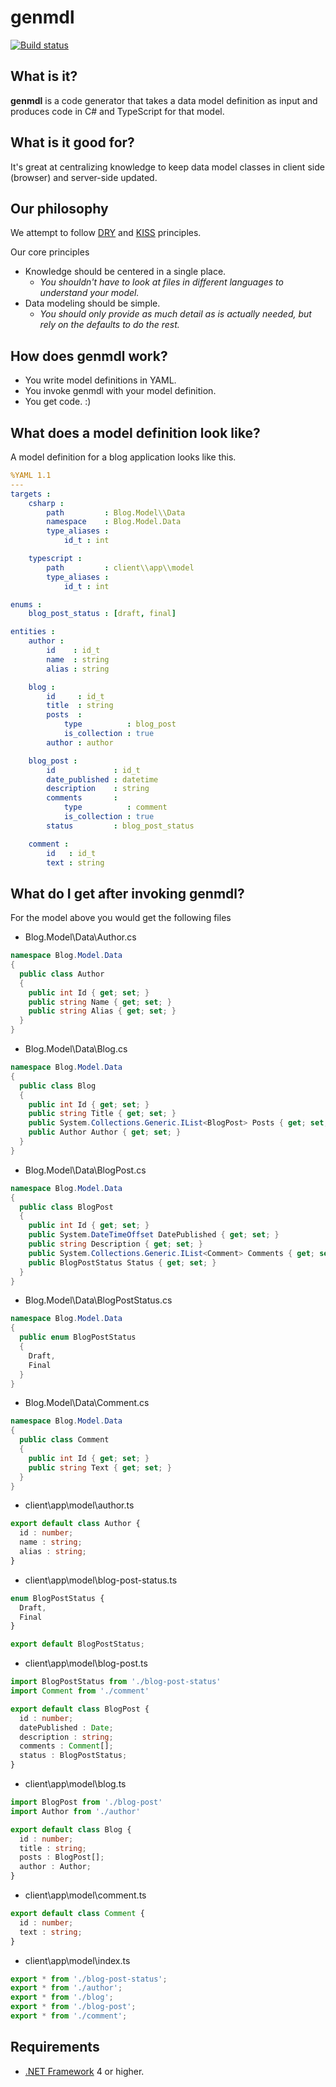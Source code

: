 # genmdl 

[![Build status](https://ci.appveyor.com/api/projects/status/baeho8r25ny89044/branch/master?svg=true)](https://ci.appveyor.com/project/angrifel/genmdl/branch/master)

## What is it?

**genmdl** is a code generator that takes a data model definition as input and produces code in C# and TypeScript for that model.

## What is it good for?

It's great at centralizing knowledge to keep data model classes in client side (browser) and server-side updated.

## Our philosophy
We attempt to follow [DRY](https://en.wikipedia.org/wiki/Don%27t_repeat_yourself) and [KISS](https://en.wikipedia.org/wiki/KISS_principle) principles.

Our core principles
 - Knowledge should be centered in a single place. 
   - *You shouldn't have to  look at files in different languages to understand your model.*
 - Data modeling should be simple.
   - *You should only provide as much detail as is actually needed, but rely on the defaults to do the rest.*


 
## How does genmdl work?

 - You write model definitions in YAML.
 - You invoke genmdl with your model definition.
 - You get code. :)

## What does a model definition look like?

A model definition for a blog application looks like this.

```yaml
%YAML 1.1
---
targets : 
    csharp : 
        path         : Blog.Model\\Data
        namespace    : Blog.Model.Data
        type_aliases : 
            id_t : int 

    typescript : 
        path         : client\\app\\model
        type_aliases : 
            id_t : int

enums : 
    blog_post_status : [draft, final]

entities :
    author :
        id    : id_t
        name  : string
        alias : string

    blog :
        id     : id_t
        title  : string
        posts  : 
            type          : blog_post
            is_collection : true
        author : author

    blog_post : 
        id             : id_t
        date_published : datetime
        description    : string
        comments       :
            type          : comment
            is_collection : true
        status         : blog_post_status

    comment :
        id   : id_t
        text : string

```
## What do I get after invoking genmdl?

For the model above you would get the following files

- Blog.Model\Data\Author.cs
```csharp
namespace Blog.Model.Data
{
  public class Author
  {
    public int Id { get; set; }
    public string Name { get; set; }
    public string Alias { get; set; }
  }
}
```

- Blog.Model\Data\Blog.cs
```csharp
namespace Blog.Model.Data
{
  public class Blog
  {
    public int Id { get; set; }
    public string Title { get; set; }
    public System.Collections.Generic.IList<BlogPost> Posts { get; set; }
    public Author Author { get; set; }
  }
}
```

- Blog.Model\Data\BlogPost.cs
```csharp
namespace Blog.Model.Data
{
  public class BlogPost
  {
    public int Id { get; set; }
    public System.DateTimeOffset DatePublished { get; set; }
    public string Description { get; set; }
    public System.Collections.Generic.IList<Comment> Comments { get; set; }
    public BlogPostStatus Status { get; set; }
  }
}
```

- Blog.Model\Data\BlogPostStatus.cs
```csharp
namespace Blog.Model.Data
{
  public enum BlogPostStatus
  {
    Draft,
    Final
  }
}
```

- Blog.Model\Data\Comment.cs
```csharp
namespace Blog.Model.Data
{
  public class Comment
  {
    public int Id { get; set; }
    public string Text { get; set; }
  }
}
```

- client\app\model\author.ts
```typescript
export default class Author {
  id : number;
  name : string;
  alias : string;
}
```

- client\app\model\blog-post-status.ts
```typescript
enum BlogPostStatus {
  Draft,
  Final
}

export default BlogPostStatus;
```

- client\app\model\blog-post.ts
```typescript
import BlogPostStatus from './blog-post-status'
import Comment from './comment'

export default class BlogPost {
  id : number;
  datePublished : Date;
  description : string;
  comments : Comment[];
  status : BlogPostStatus;
}
```

- client\app\model\blog.ts
```typescript
import BlogPost from './blog-post'
import Author from './author'

export default class Blog {
  id : number;
  title : string;
  posts : BlogPost[];
  author : Author;
}
```

- client\app\model\comment.ts
```typescript
export default class Comment {
  id : number;
  text : string;
}
```

- client\app\model\index.ts
```typescript
export * from './blog-post-status';
export * from './author';
export * from './blog';
export * from './blog-post';
export * from './comment';
```

## Requirements

* [.NET Framework](https://www.microsoft.com/en-us/download/details.aspx?id=17718) 4 or higher.

